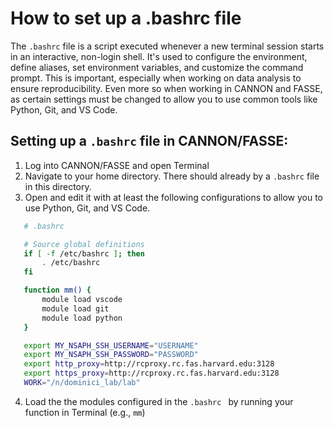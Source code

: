 # How to set up a .bashrc file

The `.bashrc` file is a script executed whenever a new terminal session starts in an interactive, non-login shell. It's used to configure the environment, define aliases, set environment variables, and customize the command prompt. This is important, especially when working on data analysis to ensure reproducibility. Even more so when working in CANNON and FASSE, as certain settings must be changed to allow you to use common tools like Python, Git, and VS Code. 

## Setting up a `.bashrc` file in CANNON/FASSE:
1. Log into CANNON/FASSE and open Terminal
2. Navigate to your home directory. There should already by a `.bashrc` file in this directory. 
3. Open and edit it with at least the following configurations to allow you to use Python, Git, and VS Code. 

```bash
   # .bashrc

   # Source global definitions
   if [ -f /etc/bashrc ]; then
       . /etc/bashrc
   fi

   function mm() {
       module load vscode 
       module load git
       module load python
   } 

   export MY_NSAPH_SSH_USERNAME="USERNAME"
   export MY_NSAPH_SSH_PASSWORD="PASSWORD"
   export http_proxy=http://rcproxy.rc.fas.harvard.edu:3128
   export https_proxy=http://rcproxy.rc.fas.harvard.edu:3128
   WORK="/n/dominici_lab/lab"
   ```  
   4. Load the the modules configured in the `.bashrc ` by running your function in Terminal (e.g., `mm`)